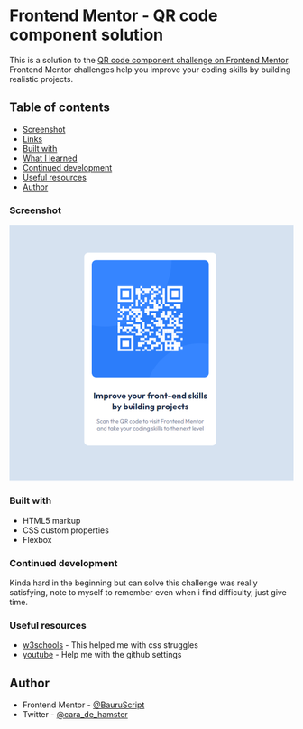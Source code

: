 # Frontend Mentor - QR code component solution

This is a solution to the [QR code component challenge on Frontend Mentor](https://www.frontendmentor.io/challenges/qr-code-component-iux_sIO_H). Frontend Mentor challenges help you improve your coding skills by building realistic projects.

## Table of contents

- [Screenshot](#screenshot)
- [Links](#links)
- [Built with](#built-with)
- [What I learned](#what-i-learned)
- [Continued development](#continued-development)
- [Useful resources](#useful-resources)
- [Author](#author)

### Screenshot

![Getting Started](./images/screenshot.jpg)


### Built with

- HTML5 markup
- CSS custom properties
- Flexbox

### Continued development

Kinda hard in the beginning but can solve this challenge was really satisfying, note to myself to remember even when i find difficulty, just give time.

### Useful resources

- [w3schools](https://www.w3schools.com/) - This helped me with css struggles
- [youtube](https://www.youtube.com/watch?v=aINs3ouaoJk&ab_channel=JavaF%C3%A1cil) - Help me with the github settings

## Author

- Frontend Mentor - [@BauruScript](https://www.frontendmentor.io/profile/BauruScript)
- Twitter - [@cara_de_hamster](https://twitter.com/cara_de_hamster)
